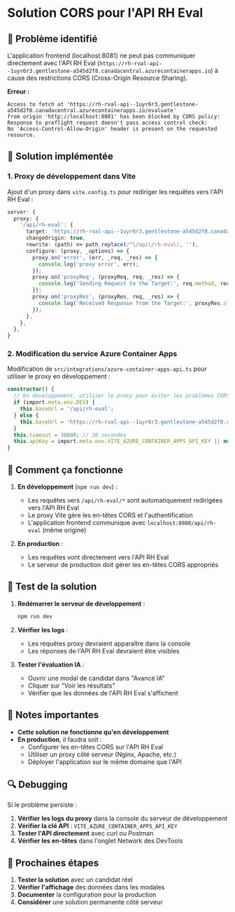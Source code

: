 # Solution CORS pour l'API RH Eval

## 🚨 Problème identifié

L'application frontend (localhost:8081) ne peut pas communiquer directement avec l'API RH Eval (`https://rh-rval-api--1uyr6r3.gentlestone-a545d2f8.canadacentral.azurecontainerapps.io`) à cause des restrictions CORS (Cross-Origin Resource Sharing).

**Erreur :**
```
Access to fetch at 'https://rh-rval-api--1uyr6r3.gentlestone-a545d2f8.canadacentral.azurecontainerapps.io/evaluate' 
from origin 'http://localhost:8081' has been blocked by CORS policy: 
Response to preflight request doesn't pass access control check: 
No 'Access-Control-Allow-Origin' header is present on the requested resource.
```

## 🔧 Solution implémentée

### 1. **Proxy de développement dans Vite**

Ajout d'un proxy dans `vite.config.ts` pour rediriger les requêtes vers l'API RH Eval :

```typescript
server: {
  proxy: {
    '/api/rh-eval': {
      target: 'https://rh-rval-api--1uyr6r3.gentlestone-a545d2f8.canadacentral.azurecontainerapps.io',
      changeOrigin: true,
      rewrite: (path) => path.replace(/^\/api\/rh-eval/, ''),
      configure: (proxy, _options) => {
        proxy.on('error', (err, _req, _res) => {
          console.log('proxy error', err);
        });
        proxy.on('proxyReq', (proxyReq, req, _res) => {
          console.log('Sending Request to the Target:', req.method, req.url);
        });
        proxy.on('proxyRes', (proxyRes, req, _res) => {
          console.log('Received Response from the Target:', proxyRes.statusCode, req.url);
        });
      },
    },
  },
}
```

### 2. **Modification du service Azure Container Apps**

Modification de `src/integrations/azure-container-apps-api.ts` pour utiliser le proxy en développement :

```typescript
constructor() {
  // En développement, utiliser le proxy pour éviter les problèmes CORS
  if (import.meta.env.DEV) {
    this.baseUrl = '/api/rh-eval';
  } else {
    this.baseUrl = 'https://rh-rval-api--1uyr6r3.gentlestone-a545d2f8.canadacentral.azurecontainerapps.io';
  }
  this.timeout = 30000; // 30 secondes
  this.apiKey = import.meta.env.VITE_AZURE_CONTAINER_APPS_API_KEY || null;
}
```

## 🔄 Comment ça fonctionne

1. **En développement** (`npm run dev`) :
   - Les requêtes vers `/api/rh-eval/*` sont automatiquement redirigées vers l'API RH Eval
   - Le proxy Vite gère les en-têtes CORS et l'authentification
   - L'application frontend communique avec `localhost:8080/api/rh-eval` (même origine)

2. **En production** :
   - Les requêtes vont directement vers l'API RH Eval
   - Le serveur de production doit gérer les en-têtes CORS appropriés

## 🧪 Test de la solution

1. **Redémarrer le serveur de développement** :
   ```bash
   npm run dev
   ```

2. **Vérifier les logs** :
   - Les requêtes proxy devraient apparaître dans la console
   - Les réponses de l'API RH Eval devraient être visibles

3. **Tester l'évaluation IA** :
   - Ouvrir une modal de candidat dans "Avancé IA"
   - Cliquer sur "Voir les résultats"
   - Vérifier que les données de l'API RH Eval s'affichent

## 📝 Notes importantes

- **Cette solution ne fonctionne qu'en développement**
- **En production**, il faudra soit :
  - Configurer les en-têtes CORS sur l'API RH Eval
  - Utiliser un proxy côté serveur (Nginx, Apache, etc.)
  - Déployer l'application sur le même domaine que l'API

## 🔍 Debugging

Si le problème persiste :

1. **Vérifier les logs du proxy** dans la console du serveur de développement
2. **Vérifier la clé API** : `VITE_AZURE_CONTAINER_APPS_API_KEY`
3. **Tester l'API directement** avec curl ou Postman
4. **Vérifier les en-têtes** dans l'onglet Network des DevTools

## 🚀 Prochaines étapes

1. **Tester la solution** avec un candidat réel
2. **Vérifier l'affichage** des données dans les modales
3. **Documenter** la configuration pour la production
4. **Considérer** une solution permanente côté serveur
